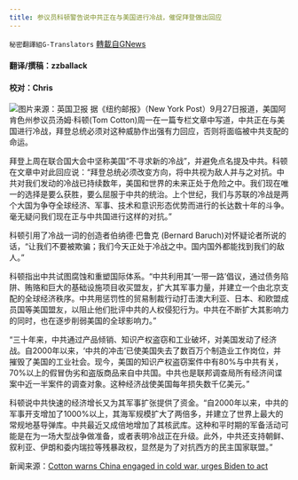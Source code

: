 ```yaml
---
title: 参议员科顿警告说中共正在与美国进行冷战，催促拜登做出回应
---
```

`秘密翻譯組G-Translators` [轉載自GNews](https://gnews.org/zh-hans/1560075/)

#### 翻译/撰稿：zzballack

#### 校对：Chris
![](https://assets.gnews.org/wp-content/uploads/2021/09/Picture3-2.jpg)图片来源：英国卫报
据《纽约邮报》（New York Post）9月27日报道，美国阿肯色州参议员汤姆·科顿(Tom Cotton)周一在一篇专栏文章中写道，中共正在与美国进行冷战，拜登总统必须对这种威胁作出强有力回应，否则将面临被中共支配的命运。

拜登上周在联合国大会中坚称美国“不寻求新的冷战”，并避免点名提及中共。科顿在文章中对此回应说：“拜登总统必须改变方向，将中共视为敌人并与之对抗。中共对我们发动的冷战已持续数年，美国和世界的未来正处于危险之中。我们现在唯一的选择是要么获胜，要么屈服于中共的统治。上个世纪，我们与苏联的冷战是两个大国为争夺全球经济、军事、技术和意识形态优势而进行的长达数十年的斗争。毫无疑问我们现在正与中共国进行这样的对抗。”

科顿引用了冷战一词的创造者伯纳德·巴鲁克 (Bernard Baruch)对怀疑论者所说的话，“让我们不要被欺骗；我们今天正处于冷战之中。国内国外都能找到我们的敌人。”

科顿指出中共试图腐蚀和重塑国际体系。“中共利用其‘一带一路’倡议，通过债务陷阱、贿赂和巨大的基础设施项目收买盟友，扩大其军事力量，并建立一个由北京支配的全球经济秩序。中共用惩罚性的贸易制裁行动打击澳大利亚、日本、和欧盟成员国等美国盟友，以阻止他们批评中共的人权侵犯行为。中共在不断扩大其影响力的同时，也在逐步削弱美国的全球影响力。”

“三十年来，中共通过产品倾销、知识产权盗窃和工业破坏，对美国发动了经济战。自2000年以来，‘中共的冲击’已使美国失去了数百万个制造业工作岗位，并摧毁了美国的工业社会。现今，美国的知识产权盗窃案件中有80%与中共有关，70%以上的假冒伪劣和盗版商品来自中共国。中共也是联邦调查局所有经济间谍案中近一半案件的调查对象。这种经济战使美国每年损失数千亿美元。”

科顿说中共快速的经济增长又为其军事扩张提供了资金。“自2000年以来，中共的军事开支增加了1000%以上，其海军规模扩大了两倍多，并建立了世界上最大的常规地基导弹库。中共最近又成倍地增加了其核武库。这种和平时期的军备活动可能是在为一场大型战争做准备，或者表明冷战正在升级。此外，中共还支持朝鲜、叙利亚、伊朗和委内瑞拉等残暴政权，显然是为了对抗西方的民主国家联盟。”

新闻来源：[Cotton warns China engaged in cold war, urges Biden to act](https://nypost.com/2021/09/27/sen-tom-cotton-warns-of-cold-war-with-china-and-biden-must-take-action/)
